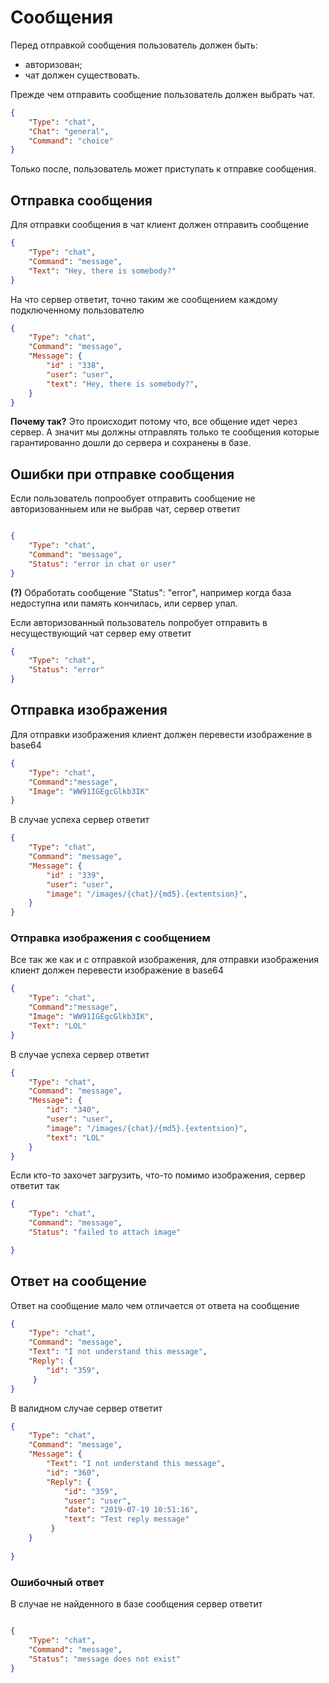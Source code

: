 # Сообщения

Перед отправкой сообщения пользователь должен быть:

* авторизован;
* чат должен существовать.

Прежде чем отправить сообщение пользователь должен выбрать чат.

```json
{
	"Type": "chat",
	"Chat": "general",
	"Command": "choice"
}
```
Только после, пользователь может приступать к отправке сообщения.

## Отправка сообщения

Для отправки сообщения в чат клиент должен отправить сообщение

```json
{
	"Type": "chat",
	"Command": "message",
	"Text": "Hey, there is somebody?"
}
```

На что сервер ответит, точно таким же сообщением каждому подключенному пользователю

```json
{
	"Type": "chat",
	"Command": "message",
	"Message": {
		"id" : "338",
		"user": "user",
		"text": "Hey, there is somebody?",
	}
}
```

**Почему так?** Это происходит потому что, все общение идет через сервер. А значит мы должны отправлять только те сообщения которые гарантированно дошли до сервера и сохранены в базе.

## Ошибки при отправке сообщения

Если пользователь попрообует отправить сообщение не авторизованныем или не выбрав чат, сервер ответит

```json

{
	"Type": "chat",
	"Command": "message",
	"Status": "error in chat or user"
}
```

**(?)** Обработать сообщение "Status": "error", например когда база недоступна или память кончилась, или сервер упал.

Если авторизованный пользователь попробует отправить в несуществующий чат сервер ему ответит

```json
{
	"Type": "chat",
	"Status": "error"
}
```

## Отправка изображения

Для отправки изображения клиент должен перевести изображение в base64

```json
{
	"Type": "chat",
	"Command":"message",
	"Image": "WW91IGEgcGlkb3IK"
}
```
В случае успеха сервер ответит

```json
{
	"Type": "chat",
	"Command": "message",
	"Message": {
		"id" : "339",
		"user": "user",
		"image": "/images/{chat}/{md5}.{extentsion}",
	}
}
```

### Отправка изображения с сообщением

Все так же как и с отправкой изображения, для отправки изображения клиент должен перевести изображение в base64

```json
{
	"Type": "chat",
	"Command":"message",
	"Image": "WW91IGEgcGlkb3IK",
	"Text": "LOL"
}
```
В случае успеха сервер ответит

```json
{
	"Type": "chat",
	"Command": "message",
	"Message": {
		"id": "340",
		"user": "user",
		"image": "/images/{chat}/{md5}.{extentsion}",
		"text": "LOL"
	}
}
```

Если кто-то захочет загрузить, что-то помимо изображения, сервер ответит так

```json
{
	"Type": "chat",
	"Command": "message",
	"Status": "failed to attach image"

}
```
## Ответ на сообщение

Ответ на сообщение мало чем отличается от ответа на сообщение

```json
{
	"Type": "chat",
	"Command": "message",
	"Text": "I not understand this message",
	"Reply": {
    	"id": "359",
     }
}
```

В валидном случае сервер ответит


```json
{
	"Type": "chat",
	"Command": "message",
	"Message": {
		"Text": "I not understand this message",
		"id": "360",
		"Reply": {
	    	"id": "359",
	    	"user": "user", 
	    	"date": "2019-07-19 10:51:16", 
	    	"text": "Test reply message"
	     }
	}
	
}
```

### Ошибочный ответ

В случае не найденного в базе сообщения сервер ответит

```json

{
	"Type": "chat",
	"Command": "message",
	"Status": "message does not exist"
}
```



